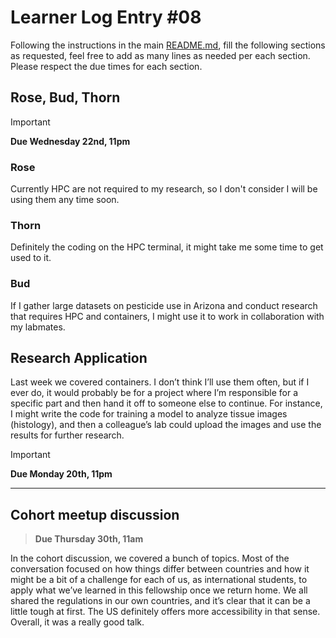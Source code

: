 # Learner Log Entry #08

Following the instructions in the main [README.md](README.md/#entries-instructions), fill the following sections as requested, feel free to add as many lines as needed per each section. Please respect the due times for each section.

## Rose, Bud, Thorn

> [!IMPORTANT]
> **Due Wednesday 22nd, 11pm**

### Rose

Currently HPC are not required to my research, so I don't consider I will be using them any time soon.

### Thorn

Definitely the coding on the HPC terminal, it might take me some time to get used to it.

### Bud

If I gather large datasets on pesticide use in Arizona and conduct research that requires HPC and containers, I might use it to work in collaboration with my labmates. 

## Research Application

Last week we covered containers. I don’t think I’ll use them often, but if I ever do, it would probably be for a project where I’m responsible for a specific part and then hand it off to someone else to continue. For instance, I might write the code for training a model to analyze tissue images (histology), and then a colleague’s lab could upload the images and use the results for further research.


> [!IMPORTANT]
> **Due Monday 20th, 11pm**


---

## Cohort meetup discussion

> **Due Thursday 30th, 11am**

In the cohort discussion, we covered a bunch of topics. Most of the conversation focused on how things differ between countries and how it might be a bit of a challenge for each of us, as international students, to apply what we’ve learned in this fellowship once we return home. We all shared the regulations in our own countries, and it’s clear that it can be a little tough at first. The US definitely offers more accessibility in that sense. Overall, it was a really good talk.
